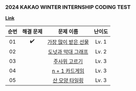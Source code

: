 ### 2024 KAKAO WINTER INTERNSHIP CODING TEST
<a href="https://school.programmers.co.kr/learn/challenges?order=recent&page=1&partIds=58464" target="_blank">**Link**</a>


|          순번          |        해결 문제         |        문제 이름         |         난이도          |
| :-----: | :-----: | :-----: | :-----: |   
| 01 |  :heavy_check_mark:  | <a href="https://school.programmers.co.kr/learn/courses/30/lessons/258712" target="_blank">가장 많이 받은 선물</a> | Lv. 1 |
| 02 |                      | <a href="https://school.programmers.co.kr/learn/courses/30/lessons/258711" target="_blank">도넛과 막대 그래프</a> | Lv. 2 | 
| 03 |                      | <a href="https://school.programmers.co.kr/learn/courses/30/lessons/258709" target="_blank">주사위 고르기</a> | Lv. 3 | 
| 04 |                      | <a href="https://school.programmers.co.kr/learn/courses/30/lessons/258707" target="_blank">n + 1 카드게임</a> | Lv. 3 | |
| 05 |                      | <a href="https://school.programmers.co.kr/learn/courses/30/lessons/258705" target="_blank">산 모양 타일링</a> | Lv. 3 | |